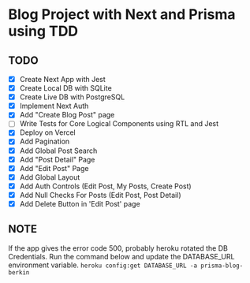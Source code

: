# Blog Project with Next and Prisma using TDD

## TODO

- [x] Create Next App with Jest
- [x] Create Local DB with SQLite
- [x] Create Live DB with PostgreSQL
- [x] Implement Next Auth
- [x] Add "Create Blog Post" page
- [ ] Write Tests for Core Logical Components using RTL and Jest
- [x] Deploy on Vercel
- [x] Add Pagination
- [x] Add Global Post Search
- [x] Add "Post Detail" Page
- [x] Add "Edit Post" Page
- [x] Add Global Layout
- [x] Add Auth Controls (Edit Post, My Posts, Create Post)
- [x] Add Null Checks For Posts (Edit Post, Post Detail)
- [x] Add Delete Button in 'Edit Post' page

## NOTE

If the app gives the error code 500, probably heroku rotated the DB Credentials. Run the command below and update the DATABASE_URL environment variable.
`heroku config:get DATABASE_URL -a prisma-blog-berkin`
